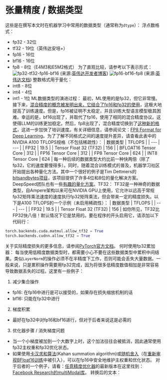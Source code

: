 # 张量精度 / 数据类型
这些是在撰写本文时在机器学习中常用的数据类型（通常称为`dtype`）：
浮点数格式：
- fp32 - 32位
- tf32 - 19位（英伟达安培+）
- fp16 - 16位
- bf16 - 16位
- fp8 - 8位（E4M3和E5M2格式）
为了直观比较，请参考以下表示形式：
![fp32-tf32-fp16-bf16](images/fp32-tf32-fp16-bf16.png)
(来源:[英伟达开发者博客](https://developer.nvidia.com/blog/accelerating-ai-training-with-tf32-tensor-cores/))
![fp16-bf16-fp8](images/fp16-bf16-fp8.png)
(来源:[英伟达文档](https://docs.nvidia.com/deeplearning/transformer-engine/user-guide/examples/fp8_primer.html))
整数格式用于量化：
- int8 - 8位
- int4 - 4位
- int1 - 1位
ML数据类型的演进过程：
最初，ML使用的是fp32，但它非常慢。接下来，[混合精度的概念被发明出来，它结合了fp16和fp32的使用](https://developer.nvidia.com/blog/video-mixed-precision-techniques-tensor-cores-deep-learning/)，这极大地提高了训练速度。但是，fp16被证明不太稳定，并且训练大型语言模型极其困难。幸运的是，bf16出现了，并取代了fp16，使用了相同的混合精度协议。这使得LLM的训练更加稳定。然后，fp8出现了，混合精度切换到了[这种新的格式](https://docs.nvidia.com/deeplearning/transformer-engine/user-guide/examples/fp8_primer.html)，这进一步加快了培训速度。有关详细信息，请参阅论文：[FP8 Format for Deep Learning](https://arxiv.org/abs/2209.05433)。为了了解不同格式之间的速度提升差异，请查看此表中的NVIDIA A100 TFLOPS规格（不包括稀疏性）：
| 数据类型            | TFLOPS     |
| ---               | ---      |
| FP32                | 19.5         |
| Tensor Float 32 (TF32) | 156          |
| BFLOAT16 Tensor Core | 312           |
| FP16 Tensor Core     | 312           |
| FP8 Tensor Core       | 624           |
| INT8 Tensor Core      | 624           |
每一种后续的数据类型大约比前一种快两倍（除了fp32，它的速度要慢得多）。同时，随着混合训练模式的普及，机器学习社区开始提出各种量化方法。其中一个很好的例子是Tim Dettmers的[bitsandbytes项目](https://github.com/TimDettmers/bitsandbytes)，该项目提供了许多4位和8位的量化解决方案。DeepSpeed团队也有一些[有趣的量化方案](https://www.deepspeed.ai/tutorials/model-compression/)。TF32：
TF32是一种神奇的数据类型，自Ampere架构以来可在NVIDIA GPU上使用，它允许以远高于常规fp32矩阵乘法速度的速度执行fp32矩阵乘法，但会带来一定的精度损失。以下是A100 TFLOPS的一个示例（未启用稀疏性）：
| 数据类型            | TFLOPS     |
| ---               | ---      |
| FP32                | 19.5         |
| Tensor Float 32 (TF32) | 156          |
如你所见，TF32比FP32快八倍！默认情况下它是禁用的。要在程序的开头启用它，请添加以下代码行：
```python
torch.backends.cuda.matmul.allow_tf32 = True
torch.backends.cudnn.allow_tf32 = True
```
关于实际精度损失的更多信息，请参阅[PyTorch官方文档](https://pytorch.org/docs/stable/notes/cuda.html#tensorfloat-32-tf32-on-ampere-and-later-devices)。
何时使用fp32累加器：
每当使用低精度数据类型时，都需要小心不要在这些数据类型中累积中间结果。类似`LayerNorm`的操作必须不在半精度下工作，否则可能会丢失大量数据。一般来说，只是累积操作需要用fp32完成，因为将很多低精度数值相加是非常容易导致数据丢失的过程。这里有一些例子：
1. 减少集合操作
- fp16: 在fp16中进行是可以接受的，如果存在损失缩放机制的话
- bf16: 只能在fp32中进行
2. 梯度积累
- 最好在fp32中对fp16和bf16进行，但对于后者来说这是必需的
3. 优化器步骤 / 消失梯度问题
- 当一个小梯度被加到一个大数字上时，这个加法往往会被抵消，因此通常使用fp32主权重和fp32优化状态。
- 如果使用[卡汉求和算法](https://zh.wikipedia.org/wiki/%E5%8D%A1%E7%94%B7%E5%B9%B2%E7%AE%97%E6%B3%95)(Kahan summation algorithm)或[随机舍入](https://zh.wikipedia.org/wiki/%E9%9B%B6%E6%9C%BA%E8%8A%BD%E7%BC%96%E7%AD%BE)（在[重新审视BFloat16训练](https://arxiv.org/abs/2010.06192)中被引入），可以在fp16中安全地维护主权重和优化状态。
对于后者的一个例子，请看：[任意精度优化器](https://github.com/pytorch/torchdistx/pull/52)的最新版本在这里找到：[Facebook Research的multiModal库](https://github.com/facebookresearch/multimodal/blob/6bf3779a064dc72cde48793521a5be151695fc62/torchmultimodal/modules/optimizers/anyprecision.py#L17)。
转换后的文本：